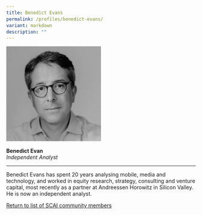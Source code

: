 ```yaml
---
title: Benedict Evans
permalink: /profiles/benedict-evans/
variant: markdown
description: ""
---
```

<div style="width:50%"><img src="/images/People/benedict_evan.jpeg" alt="Benedict Evan"></div>

**Benedict Evan**<br>*Independent Analyst*<br>

---

Benedict Evans has spent 20 years analysing mobile, media and technology, and worked in equity research, strategy, consulting and venture capital, most recently as a partner at Andreessen Horowitz in Silicon Valley. He is now an independent analyst.

[Return to list of SCAI community members](/community)